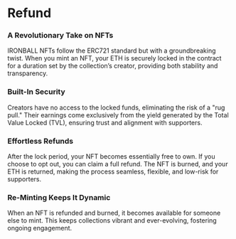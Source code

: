 # Refund

### **A Revolutionary Take on NFTs**

IRONBALL NFTs follow the ERC721 standard but with a groundbreaking twist. When you mint an NFT, your ETH is securely locked in the contract for a duration set by the collection’s creator, providing both stability and transparency.

### **Built-In Security**

Creators have no access to the locked funds, eliminating the risk of a "rug pull." Their earnings come exclusively from the yield generated by the Total Value Locked (TVL), ensuring trust and alignment with supporters.

### **Effortless Refunds**

After the lock period, your NFT becomes essentially free to own. If you choose to opt out, you can claim a full refund. The NFT is burned, and your ETH is returned, making the process seamless, flexible, and low-risk for supporters.

### **Re-Minting Keeps It Dynamic**

When an NFT is refunded and burned, it becomes available for someone else to mint. This keeps collections vibrant and ever-evolving, fostering ongoing engagement.
